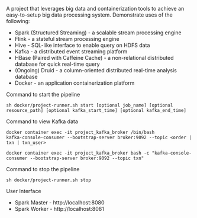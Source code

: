 A project that leverages big data and containerization tools to achieve an easy-to-setup big data processing system. Demonstrate uses of the following:
* Spark (Structured Streaming) - a scalable stream processing engine
* Flink - a stateful stream processing engine
* Hive - SQL-like interface to enable query on HDFS data
* Kafka - a distributed event streaming platform
* HBase (Paired with Caffeine Cache) - a non-relational distributed database for quick real-time query
* (Ongoing) Druid - a column-oriented distributed real-time analysis database
* Docker - an application containerization platform

Command to start the pipeline
```
sh docker/project-runner.sh start [optional job_name] [optional resource_path] [optional kafka_start_time] [optional kafka_end_time]
```
Command to view Kafka data
```
docker container exec -it project_kafka_broker /bin/bash
kafka-console-consumer --bootstrap-server broker:9092 --topic <order | txn | txn_user>

docker container exec -it project_kafka_broker bash -c "kafka-console-consumer --bootstrap-server broker:9092 --topic txn"
```
Command to stop the pipeline
```
sh docker/project-runner.sh stop
```
User Interface
* Spark Master - http://localhost:8080
* Spark Worker - http://localhost:8081

